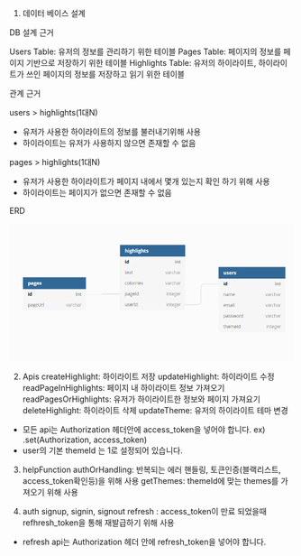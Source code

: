 1. 데이터 베이스 설계

DB 설계 근거

Users Table: 유저의 정보를 관리하기 위한 테이블
Pages Table: 페이지의 정보를 페이지 기반으로 저장하기 위한 테이블
Highlights Table: 유저의 하이라이트, 하이라이트가 쓰인 페이지의 정보를 저장하고 읽기 위한 테이블

관계 근거

users > highlights(1대N)

- 유저가 사용한 하이라이트의 정보를 불러내기위해 사용
- 하이라이트는 유저가 사용하지 않으면 존재할 수 없음

pages > highlights(1대N)

- 유저가 사용한 하이라이트가 페이지 내에서 몇개 있는지 확인 하기 위해 사용
- 하이라이트는 페이지가 없으면 존재할 수 없음

ERD

![](2021-03-19-08-17-36.png)

2. Apis
   createHighlight: 하이라이트 저장
   updateHighlight: 하이라이트 수정
   readPageInHighlights: 페이지 내 하이라이트 정보 가져오기
   readPagesOrHighlights: 유저가 하이라이트한 정보와 페이지 가져요기
   deleteHighlight: 하이라이트 삭제
   updateTheme: 유저의 하이라이트 테마 변경

- 모든 api는 Authorization 헤더안에 access_token을 넣어야 합니다.
  ex) .set(Authorization, access_token)
- user의 기본 themeId 는 1로 설정되어 있습니다.

3. helpFunction
   authOrHandling: 반복되는 에러 핸들링, 토큰인증(블랙리스트, access_token확인등)을 위해 사용
   getThemes: themeId에 맞는 themes를 가져오기 위해 사용

4. auth
   signup, signin, signout
   refresh : access_token이 만료 되었을때 refhresh_token을 통해 재발급하기 위해 사용

- refresh api는 Authorization 헤더 안에 refresh_token을 넣어야 합니다.
